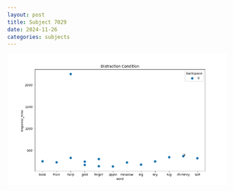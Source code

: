 ```yaml
---
layout: post
title: Subject 7029
date: 2024-11-26
categories: subjects
---
```


![](data/7029/run-11/7029_rt_acc_fuzzy_delay.png)
